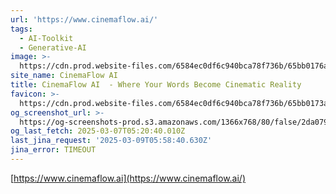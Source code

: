 ```yaml
---
url: 'https://www.cinemaflow.ai/'
tags:
  - AI-Toolkit
  - Generative-AI
image: >-
  https://cdn.prod.website-files.com/6584ec0df6c940bca78f736b/65bb0176a1cb0df0b9803e7a_256.png
site_name: CinemaFlow AI
title: CinemaFlow AI  - Where Your Words Become Cinematic Reality
favicon: >-
  https://cdn.prod.website-files.com/6584ec0df6c940bca78f736b/65bb0173af340ad59d97ea5c_32.png
og_screenshot_url: >-
  https://og-screenshots-prod.s3.amazonaws.com/1366x768/80/false/2da079b52cf6815aae4f29f059152c28d47b2c7949c74ae72a3f76fd51eb29f6.jpeg
og_last_fetch: 2025-03-07T05:20:40.010Z
last_jina_request: '2025-03-09T05:58:40.630Z'
jina_error: TIMEOUT
---
```


[https://www.cinemaflow.ai](https://www.cinemaflow.ai/)
